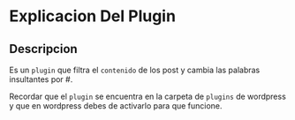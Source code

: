 # Explicacion Del Plugin

## Descripcion
Es un `plugin` que filtra el `contenido` de los post y cambia las palabras insultantes por #.

Recordar que el `plugin` se encuentra en la carpeta de `plugins` de wordpress y que en wordpress debes de activarlo para que funcione.